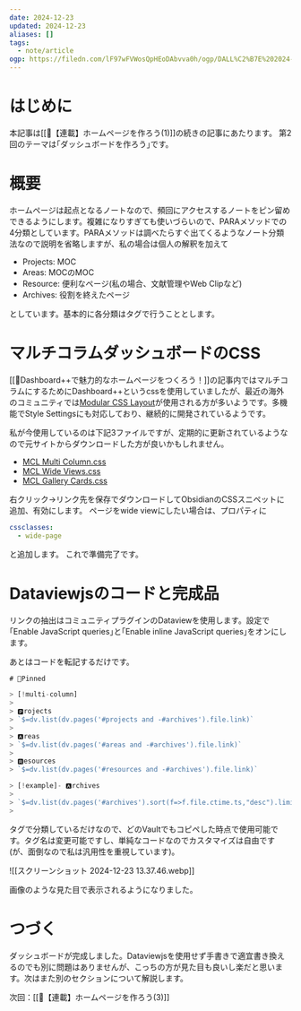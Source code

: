 ```yaml
---
date: 2024-12-23
updated: 2024-12-23
aliases: []
tags:
  - note/article
ogp: https://filedn.com/lF97wFVWosQpHEoDAbvva0h/ogp/DALL%C2%B7E%202024-12-22%2017.58.45%20-%20An%20abstract%20illustration%20inspired%20by%20the%20concept%20of%20fundamentals%2C%20featuring%20geometric%20shapes%20such%20as%20circles%2C%20triangles%2C%20and%20squares%20in%20a%20harmonious%20c.jpg
---
```


# はじめに

本記事は[[📘【連載】ホームページを作ろう(1)]]の続きの記事にあたります。
第2回のテーマは｢ダッシュボードを作ろう｣です。

# 概要

ホームページは起点となるノートなので、頻回にアクセスするノートをピン留めできるようにします。複雑になりすぎても使いづらいので、PARAメソッドでの4分類としています。PARAメソッドは調べたらすぐ出てくるようなノート分類法なので説明を省略しますが、私の場合は個人の解釈を加えて

- Projects: MOC
- Areas: MOCのMOC
- Resource: 便利なページ(私の場合、文献管理やWeb Clipなど)
- Archives: 役割を終えたページ

としています。基本的に各分類はタグで行うこととします。

# マルチコラムダッシュボードのCSS

[[📘Dashboard++で魅力的なホームページをつくろう！]]の記事内ではマルチコラムにするためにDashboard++というcssを使用していましたが、最近の海外のコミュニティでは[Modular CSS Layout](https://github.com/efemkay/obsidian-modular-css-layout)が使用される方が多いようです。多機能でStyle Settingsにも対応しており、継続的に開発されているようです。

私が今使用しているのは下記3ファイルですが、定期的に更新されているようなので元サイトからダウンロードした方が良いかもしれません。

- [MCL Multi Column.css](https://filedn.com/lF97wFVWosQpHEoDAbvva0h/Publish/MCL%20Multi%20Column.css)
- [MCL Wide Views.css](https://filedn.com/lF97wFVWosQpHEoDAbvva0h/Publish/MCL%20Wide%20Views.css)
- [MCL Gallery Cards.css](https://filedn.com/lF97wFVWosQpHEoDAbvva0h/Publish/MCL%20Gallery%20Cards.css)

右クリック→リンク先を保存でダウンロードしてObsidianのCSSスニペットに追加、有効にします。
ページをwide viewにしたい場合は、プロパティに

```yaml
cssclasses: 
  - wide-page
```

と追加します。
これで準備完了です。

# Dataviewjsのコードと完成品

リンクの抽出はコミュニティプラグインのDataviewを使用します。設定で｢Enable JavaScript queries｣と｢Enable inline JavaScript queries｣をオンにします。

あとはコードを転記するだけです。

```js
# 📌Pinned

> [!multi-column]
> 
> 🅿️rojects
> `$=dv.list(dv.pages('#projects and -#archives').file.link)`
> 
> 🅰reas
> `$=dv.list(dv.pages('#areas and -#archives').file.link)`
> 
> 🆁esources
> `$=dv.list(dv.pages('#resources and -#archives').file.link)`

> [!example]- 🅰rchives
> 
> `$=dv.list(dv.pages('#archives').sort(f=>f.file.ctime.ts,"desc").limit(5).file.link)`
> 
```

タグで分類しているだけなので、どのVaultでもコピペした時点で使用可能です。タグ名は変更可能ですし、単純なコードなのでカスタマイズは自由です(が、面倒なので私は汎用性を重視しています)。

![[スクリーンショット 2024-12-23 13.37.46.webp]]

画像のような見た目で表示されるようになりました。

# つづく

ダッシュボードが完成しました。Dataviewjsを使用せず手書きで適宜書き換えるのでも別に問題はありませんが、こっちの方が見た目も良いし楽だと思います。次はまた別のセクションについて解説します。

次回：[[📘【連載】ホームページを作ろう(3)]]
